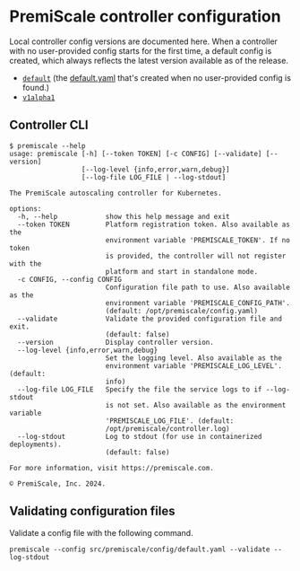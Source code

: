 # PremiScale controller configuration

Local controller config versions are documented here. When a controller with no user-provided config starts for the first time, a default config is created, which always reflects the latest version available as of the release.

- [`default`](./default.md) (the [default.yaml](./../default.yaml) that's created when no user-provided config is found.)
- [`v1alpha1`](./v1alpha1.md)

## Controller CLI

<!-- [[[cog
import subprocess
import cog

cog.outl(f'```text\n$ premiscale --help\n{subprocess.run("poetry run premiscale --help".split(" "), stdout=subprocess.PIPE, stderr=subprocess.DEVNULL).stdout.decode()}\n```')
]]] -->
```text
$ premiscale --help
usage: premiscale [-h] [--token TOKEN] [-c CONFIG] [--validate] [--version]
                  [--log-level {info,error,warn,debug}]
                  [--log-file LOG_FILE | --log-stdout]

The PremiScale autoscaling controller for Kubernetes.

options:
  -h, --help            show this help message and exit
  --token TOKEN         Platform registration token. Also available as the
                        environment variable 'PREMISCALE_TOKEN'. If no token
                        is provided, the controller will not register with the
                        platform and start in standalone mode.
  -c CONFIG, --config CONFIG
                        Configuration file path to use. Also available as the
                        environment variable 'PREMISCALE_CONFIG_PATH'.
                        (default: /opt/premiscale/config.yaml)
  --validate            Validate the provided configuration file and exit.
                        (default: false)
  --version             Display controller version.
  --log-level {info,error,warn,debug}
                        Set the logging level. Also available as the
                        environment variable 'PREMISCALE_LOG_LEVEL'. (default:
                        info)
  --log-file LOG_FILE   Specify the file the service logs to if --log-stdout
                        is not set. Also available as the environment variable
                        'PREMISCALE_LOG_FILE'. (default:
                        /opt/premiscale/controller.log)
  --log-stdout          Log to stdout (for use in containerized deployments).
                        (default: false)

For more information, visit https://premiscale.com.

© PremiScale, Inc. 2024.

```
<!-- [[[end]]] (checksum: 83576b46aefcfd04dba8baa176fd05ff) (checksum: ) -->

## Validating configuration files

Validate a config file with the following command.

```shell
premiscale --config src/premiscale/config/default.yaml --validate --log-stdout
```